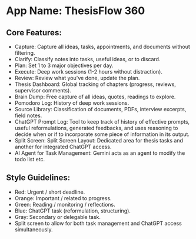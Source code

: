 # **App Name**: ThesisFlow 360

## Core Features:

- Capture: Capture all ideas, tasks, appointments, and documents without filtering.
- Clarify: Classify notes into tasks, useful ideas, or to discard.
- Plan: Set 1 to 3 major objectives per day.
- Execute: Deep work sessions (1-2 hours without distraction).
- Review: Review what you've done, update the plan.
- Thesis Dashboard: Global tracking of chapters (progress, reviews, supervisor comments).
- Brain Dump: Free capture of all ideas, quotes, readings to explore.
- Pomodoro Log: History of deep work sessions.
- Source Library: Classification of documents, PDFs, interview excerpts, field notes.
- ChatGPT Prompt Log: Tool to keep track of history of effective prompts, useful reformulations, generated feedbacks, and uses reasoning to decide when or if to incorporate some piece of information in its output.
- Split Screen: Split Screen Layout: Dedicated area for thesis tasks and another for integrated ChatGPT access.
- AI Agent for Task Management: Gemini acts as an agent to modify the todo list etc.

## Style Guidelines:

- Red: Urgent / short deadline.
- Orange: Important / related to progress.
- Green: Reading / monitoring / reflections.
- Blue: ChatGPT task (reformulation, structuring).
- Gray: Secondary or delegable task.
- Split screen to allow for both task management and ChatGPT access simultaneously.